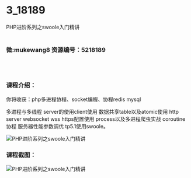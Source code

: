 # 3_18189
PHP进阶系列之swoole入门精讲
<br/></br>
<h3>微:mukewang8 资源编号：5218189</h3>
<br/></br>
<h3>课程介绍：</h3>
<p>你将收获：php多进程协程、socket编程、协程redis mysql</p>
<p>多进程与多线程 server的使用client使用 数据共享table以及atomic使用 http server websocket wss https配置使用 process以及多进程爬虫实战 coroutine协程 服务器性能参数调优 tp5.1使用swoole。</p>
<p><img src="https://www.ko996.com/wp-content/uploads/img/2021/02/1-6-300x173.png" alt="PHP进阶系列之swoole入门精讲"></p>
<div class="info-desc">
<h3>课程截图：</h3>
<p><img src="https://www.ko996.com/wp-content/uploads/img/2021/02/2-7.png" alt="PHP进阶系列之swoole入门精讲"></p>


			
</div>
